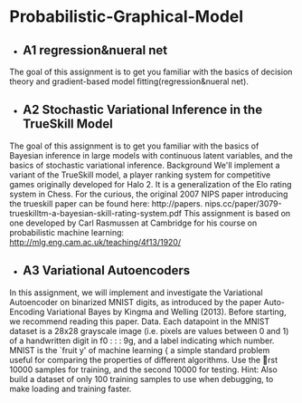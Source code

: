 # Probabilistic-Graphical-Model
* ## A1 regression&nueral net
The goal of this assignment is to get you familiar with the basics of decision theory and
gradient-based model fitting(regression&nueral net).
* ## A2 Stochastic Variational Inference in the TrueSkill Model
The goal of this assignment is to get you familiar with the basics of Bayesian inference in large models
with continuous latent variables, and the basics of stochastic variational inference.
Background We'll implement a variant of the TrueSkill model, a player ranking system for competitive
games originally developed for Halo 2. It is a generalization of the Elo rating system in Chess. For the
curious, the original 2007 NIPS paper introducing the trueskill paper can be found here: http://papers.
nips.cc/paper/3079-trueskilltm-a-bayesian-skill-rating-system.pdf
This assignment is based on one developed by Carl Rasmussen at Cambridge for his course on probabilistic
machine learning: http://mlg.eng.cam.ac.uk/teaching/4f13/1920/
* ## A3 Variational Autoencoders
In this assignment, we will implement and investigate the Variational Autoencoder on binarized MNIST
digits, as introduced by the paper Auto-Encoding Variational Bayes by Kingma and Welling (2013). Before
starting, we recommend reading this paper.
Data. Each datapoint in the MNIST dataset is a 28x28 grayscale image (i.e. pixels are values between 0
and 1) of a handwritten digit in f0 : : : 9g, and a label indicating which number. MNIST is the `fruit 
y' of
machine learning { a simple standard problem useful for comparing the properties of different algorithms.
Use the rst 10000 samples for training, and the second 10000 for testing. Hint: Also build a dataset of
only 100 training samples to use when debugging, to make loading and training faster.
